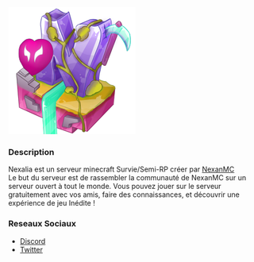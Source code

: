 ![Nexalia Icon](https://raw.githubusercontent.com/Nexalia/.github/main/profile/icon.png)


### Description
Nexalia est un serveur minecraft Survie/Semi-RP créer par [NexanMC](https://www.twitch.tv/nexanmc)  
Le but du serveur est de rassembler la communauté de NexanMC sur un serveur ouvert à tout le monde.
Vous pouvez jouer sur le serveur gratuitement avec vos amis, faire des connaissances, et découvrir une expérience de jeu Inédite !

### Reseaux Sociaux
- [Discord](https://dsc.gg/nexalia)
- [Twitter](https://twitter.com)
